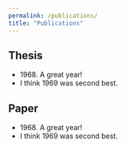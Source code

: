 ```yaml
---
permalink: /publications/
title: "Publications"
---
```

<h2>Thesis</h2>
<ul>
  <li>1968. A great year!</li>
  <li>I think 1969 was second best.</li>
</ul>
<h2>Paper</h2>
<ul>
  <li>1968. A great year!</li>
  <li>I think 1969 was second best.</li>
</ul>
